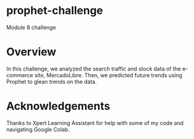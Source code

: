 # prophet-challenge
Module 8 challenge

# Overview
In this challenge, we analyzed the search traffic and stock data of the e-commerce site, MercadoLibre. Then, we predicted future trends using Prophet to glean trends on the data.

# Acknowledgements
Thanks to Xpert Learning Assistant for help with some of my code and navigating Google Colab. 
